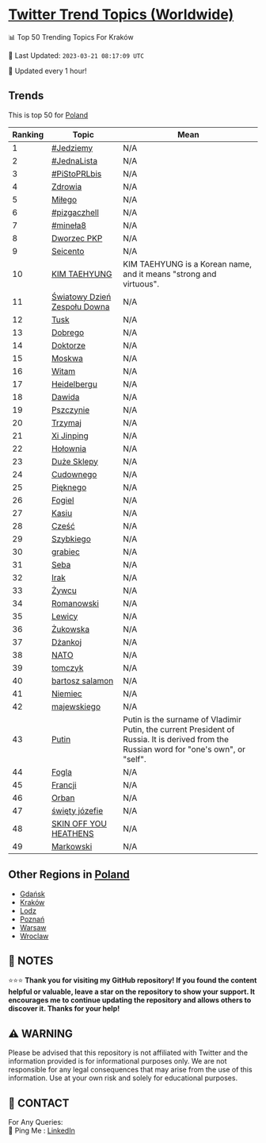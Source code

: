 [Twitter Trend Topics (Worldwide)](https://github.com/ErcinDedeoglu/Twitter-Trend-Topics)
==========


📊 Top 50 Trending Topics For Kraków

📆 Last Updated: `2023-03-21 08:17:09 UTC`

🔧 Updated every 1 hour!


## Trends

This is top 50 for [Poland](</Poland>)

| Ranking | Topic | Mean |
| ------- | ------------ | ------------ |
| 1 | [#Jedziemy](http://twitter.com/search?q=%23Jedziemy) | N/A |
| 2 | [#JednaLista](http://twitter.com/search?q=%23JednaLista) | N/A |
| 3 | [#PiStoPRLbis](http://twitter.com/search?q=%23PiStoPRLbis) | N/A |
| 4 | [Zdrowia](http://twitter.com/search?q=Zdrowia) | N/A |
| 5 | [Miłego](http://twitter.com/search?q=Mi%c5%82ego) | N/A |
| 6 | [#pizgaczhell](http://twitter.com/search?q=%23pizgaczhell) | N/A |
| 7 | [#mineła8](http://twitter.com/search?q=%23mine%c5%82a8) | N/A |
| 8 | [Dworzec PKP](http://twitter.com/search?q=Dworzec+PKP) | N/A |
| 9 | [Seicento](http://twitter.com/search?q=Seicento) | N/A |
| 10 | [KIM TAEHYUNG](http://twitter.com/search?q=KIM+TAEHYUNG) | KIM TAEHYUNG is a Korean name, and it means "strong and virtuous". |
| 11 | [Światowy Dzień Zespołu Downa](http://twitter.com/search?q=%c5%9awiatowy+Dzie%c5%84+Zespo%c5%82u+Downa) | N/A |
| 12 | [Tusk](http://twitter.com/search?q=Tusk) | N/A |
| 13 | [Dobrego](http://twitter.com/search?q=Dobrego) | N/A |
| 14 | [Doktorze](http://twitter.com/search?q=Doktorze) | N/A |
| 15 | [Moskwa](http://twitter.com/search?q=Moskwa) | N/A |
| 16 | [Witam](http://twitter.com/search?q=Witam) | N/A |
| 17 | [Heidelbergu](http://twitter.com/search?q=Heidelbergu) | N/A |
| 18 | [Dawida](http://twitter.com/search?q=Dawida) | N/A |
| 19 | [Pszczynie](http://twitter.com/search?q=Pszczynie) | N/A |
| 20 | [Trzymaj](http://twitter.com/search?q=Trzymaj) | N/A |
| 21 | [Xi Jinping](http://twitter.com/search?q=Xi+Jinping) | N/A |
| 22 | [Hołownia](http://twitter.com/search?q=Ho%c5%82ownia) | N/A |
| 23 | [Duże Sklepy](http://twitter.com/search?q=Du%c5%bce+Sklepy) | N/A |
| 24 | [Cudownego](http://twitter.com/search?q=Cudownego) | N/A |
| 25 | [Pięknego](http://twitter.com/search?q=Pi%c4%99knego) | N/A |
| 26 | [Fogiel](http://twitter.com/search?q=Fogiel) | N/A |
| 27 | [Kasiu](http://twitter.com/search?q=Kasiu) | N/A |
| 28 | [Cześć](http://twitter.com/search?q=Cze%c5%9b%c4%87) | N/A |
| 29 | [Szybkiego](http://twitter.com/search?q=Szybkiego) | N/A |
| 30 | [grabiec](http://twitter.com/search?q=grabiec) | N/A |
| 31 | [Seba](http://twitter.com/search?q=Seba) | N/A |
| 32 | [Irak](http://twitter.com/search?q=Irak) | N/A |
| 33 | [Żywcu](http://twitter.com/search?q=%c5%bbywcu) | N/A |
| 34 | [Romanowski](http://twitter.com/search?q=Romanowski) | N/A |
| 35 | [Lewicy](http://twitter.com/search?q=Lewicy) | N/A |
| 36 | [Żukowska](http://twitter.com/search?q=%c5%bbukowska) | N/A |
| 37 | [Dżankoj](http://twitter.com/search?q=D%c5%bcankoj) | N/A |
| 38 | [NATO](http://twitter.com/search?q=NATO) | N/A |
| 39 | [tomczyk](http://twitter.com/search?q=tomczyk) | N/A |
| 40 | [bartosz salamon](http://twitter.com/search?q=bartosz+salamon) | N/A |
| 41 | [Niemiec](http://twitter.com/search?q=Niemiec) | N/A |
| 42 | [majewskiego](http://twitter.com/search?q=majewskiego) | N/A |
| 43 | [Putin](http://twitter.com/search?q=Putin) | Putin is the surname of Vladimir Putin, the current President of Russia. It is derived from the Russian word for "one's own", or "self". |
| 44 | [Fogla](http://twitter.com/search?q=Fogla) | N/A |
| 45 | [Francji](http://twitter.com/search?q=Francji) | N/A |
| 46 | [Orban](http://twitter.com/search?q=Orban) | N/A |
| 47 | [święty józefie](http://twitter.com/search?q=%c5%9bwi%c4%99ty+j%c3%b3zefie) | N/A |
| 48 | [SKIN OFF YOU HEATHENS](http://twitter.com/search?q=SKIN+OFF+YOU+HEATHENS) | N/A |
| 49 | [Markowski](http://twitter.com/search?q=Markowski) | N/A |



## Other Regions in [Poland](</Poland>)

* [Gdańsk](</Poland/Gdańsk.md>)
* [Kraków](</Poland/Kraków.md>)
* [Lodz](</Poland/Lodz.md>)
* [Poznań](</Poland/Poznań.md>)
* [Warsaw](</Poland/Warsaw.md>)
* [Wroclaw](</Poland/Wroclaw.md>)



## 📝 NOTES

⭐⭐⭐ **Thank you for visiting my GitHub repository! If you found the content helpful or valuable, leave a star on the repository to show your support. It encourages me to continue updating the repository and allows others to discover it. Thanks for your help!**


## ⚠️ WARNING

Please be advised that this repository is not affiliated with Twitter and the information provided is for informational purposes only. We are not responsible for any legal consequences that may arise from the use of this information. Use at your own risk and solely for educational purposes.


## 📨 CONTACT

 For Any Queries:  
            🏓 Ping Me : [LinkedIn](https://www.linkedin.com/in/ercindedeoglu/)
